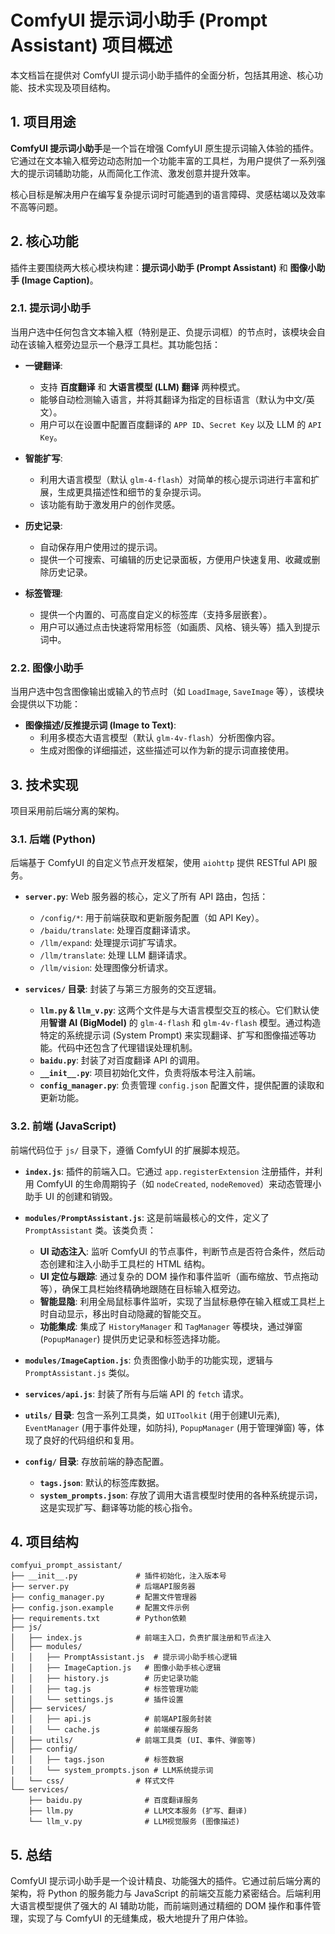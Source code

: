 # ComfyUI 提示词小助手 (Prompt Assistant) 项目概述

本文档旨在提供对 ComfyUI 提示词小助手插件的全面分析，包括其用途、核心功能、技术实现及项目结构。

## 1. 项目用途

**ComfyUI 提示词小助手**是一个旨在增强 ComfyUI 原生提示词输入体验的插件。它通过在文本输入框旁边动态附加一个功能丰富的工具栏，为用户提供了一系列强大的提示词辅助功能，从而简化工作流、激发创意并提升效率。

核心目标是解决用户在编写复杂提示词时可能遇到的语言障碍、灵感枯竭以及效率不高等问题。

## 2. 核心功能

插件主要围绕两大核心模块构建：**提示词小助手 (Prompt Assistant)** 和 **图像小助手 (Image Caption)**。

### 2.1. 提示词小助手

当用户选中任何包含文本输入框（特别是正、负提示词框）的节点时，该模块会自动在该输入框旁边显示一个悬浮工具栏。其功能包括：

- **一键翻译**:
    - 支持 **百度翻译** 和 **大语言模型 (LLM) 翻译** 两种模式。
    - 能够自动检测输入语言，并将其翻译为指定的目标语言（默认为中文/英文）。
    - 用户可以在设置中配置百度翻译的 `APP ID`、`Secret Key` 以及 LLM 的 `API Key`。

- **智能扩写**:
    - 利用大语言模型（默认 `glm-4-flash`）对简单的核心提示词进行丰富和扩展，生成更具描述性和细节的复杂提示词。
    - 该功能有助于激发用户的创作灵感。

- **历史记录**:
    - 自动保存用户使用过的提示词。
    - 提供一个可搜索、可编辑的历史记录面板，方便用户快速复用、收藏或删除历史记录。

- **标签管理**:
    - 提供一个内置的、可高度自定义的标签库（支持多层嵌套）。
    - 用户可以通过点击快速将常用标签（如画质、风格、镜头等）插入到提示词中。

### 2.2. 图像小助手

当用户选中包含图像输出或输入的节点时（如 `LoadImage`, `SaveImage` 等），该模块会提供以下功能：

- **图像描述/反推提示词 (Image to Text)**:
    - 利用多模态大语言模型（默认 `glm-4v-flash`）分析图像内容。
    - 生成对图像的详细描述，这些描述可以作为新的提示词直接使用。

## 3. 技术实现

项目采用前后端分离的架构。

### 3.1. 后端 (Python)

后端基于 ComfyUI 的自定义节点开发框架，使用 `aiohttp` 提供 RESTful API 服务。

- **`server.py`**: Web 服务器的核心，定义了所有 API 路由，包括：
    - `/config/*`: 用于前端获取和更新服务配置（如 API Key）。
    - `/baidu/translate`: 处理百度翻译请求。
    - `/llm/expand`: 处理提示词扩写请求。
    - `/llm/translate`: 处理 LLM 翻译请求。
    - `/llm/vision`: 处理图像分析请求。

- **`services/` 目录**: 封装了与第三方服务的交互逻辑。
    - **`llm.py` & `llm_v.py`**: 这两个文件是与大语言模型交互的核心。它们默认使用**智谱 AI (BigModel)** 的 `glm-4-flash` 和 `glm-4v-flash` 模型。通过构造特定的系统提示词 (System Prompt) 来实现翻译、扩写和图像描述等功能。代码中还包含了代理错误处理机制。
    - **`baidu.py`**: 封装了对百度翻译 API 的调用。
    - **`__init__.py`**: 项目初始化文件，负责将版本号注入前端。
    - **`config_manager.py`**: 负责管理 `config.json` 配置文件，提供配置的读取和更新功能。

### 3.2. 前端 (JavaScript)

前端代码位于 `js/` 目录下，遵循 ComfyUI 的扩展脚本规范。

- **`index.js`**: 插件的前端入口。它通过 `app.registerExtension` 注册插件，并利用 ComfyUI 的生命周期钩子（如 `nodeCreated`, `nodeRemoved`）来动态管理小助手 UI 的创建和销毁。

- **`modules/PromptAssistant.js`**: 这是前端最核心的文件，定义了 `PromptAssistant` 类。该类负责：
    - **UI 动态注入**: 监听 ComfyUI 的节点事件，判断节点是否符合条件，然后动态创建和注入小助手工具栏的 HTML 结构。
    - **UI 定位与跟踪**: 通过复杂的 DOM 操作和事件监听（画布缩放、节点拖动等），确保工具栏始终精确地跟随在目标输入框旁边。
    - **智能显隐**: 利用全局鼠标事件监听，实现了当鼠标悬停在输入框或工具栏上时自动显示，移出时自动隐藏的智能交互。
    - **功能集成**: 集成了 `HistoryManager` 和 `TagManager` 等模块，通过弹窗 (`PopupManager`) 提供历史记录和标签选择功能。

- **`modules/ImageCaption.js`**: 负责图像小助手的功能实现，逻辑与 `PromptAssistant.js` 类似。

- **`services/api.js`**: 封装了所有与后端 API 的 `fetch` 请求。

- **`utils/` 目录**: 包含一系列工具类，如 `UIToolkit` (用于创建UI元素), `EventManager` (用于事件处理，如防抖), `PopupManager` (用于管理弹窗) 等，体现了良好的代码组织和复用。

- **`config/` 目录**: 存放前端的静态配置。
    - **`tags.json`**: 默认的标签库数据。
    - **`system_prompts.json`**: 存放了调用大语言模型时使用的各种系统提示词，这是实现扩写、翻译等功能的核心指令。

## 4. 项目结构

```
comfyui_prompt_assistant/
├── __init__.py             # 插件初始化，注入版本号
├── server.py               # 后端API服务器
├── config_manager.py       # 配置文件管理器
├── config.json.example     # 配置文件示例
├── requirements.txt        # Python依赖
├── js/
│   ├── index.js            # 前端主入口，负责扩展注册和节点注入
│   ├── modules/
│   │   ├── PromptAssistant.js  # 提示词小助手核心逻辑
│   │   ├── ImageCaption.js   # 图像小助手核心逻辑
│   │   ├── history.js        # 历史记录功能
│   │   ├── tag.js            # 标签管理功能
│   │   └── settings.js       # 插件设置
│   ├── services/
│   │   ├── api.js            # 前端API服务封装
│   │   └── cache.js          # 前端缓存服务
│   ├── utils/              # 前端工具类 (UI、事件、弹窗等)
│   ├── config/
│   │   ├── tags.json         # 标签数据
│   │   └── system_prompts.json # LLM系统提示词
│   └── css/                # 样式文件
└── services/
    ├── baidu.py              # 百度翻译服务
    ├── llm.py                # LLM文本服务 (扩写、翻译)
    └── llm_v.py              # LLM视觉服务 (图像描述)
```

## 5. 总结

ComfyUI 提示词小助手是一个设计精良、功能强大的插件。它通过前后端分离的架构，将 Python 的服务能力与 JavaScript 的前端交互能力紧密结合。后端利用大语言模型提供了强大的 AI 辅助功能，而前端则通过精细的 DOM 操作和事件管理，实现了与 ComfyUI 的无缝集成，极大地提升了用户体验。 